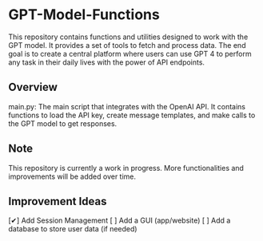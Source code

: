 # GPT-Model-Functions
This repository contains functions and utilities designed to work with the GPT model. It provides a set of tools to fetch and process data. The end goal is to create a central platform where users can use GPT 4 to perform any task in their daily lives with the power of API endpoints.

## Overview
main.py: The main script that integrates with the OpenAI API. It contains functions to load the API key, create message templates, and make calls to the GPT model to get responses. 

## Note
This repository is currently a work in progress. More functionalities and improvements will be added over time.

## Improvement Ideas
[✔] Add Session Management
[ ] Add a GUI (app/website)
[ ] Add a database to store user data (if needed)

